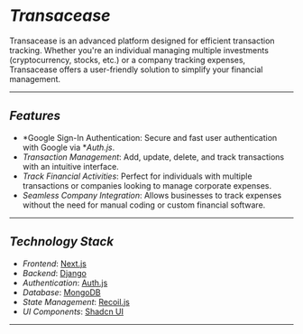 # *Transacease*

Transacease is an advanced platform designed for efficient transaction tracking. Whether you're an individual managing multiple investments (cryptocurrency, stocks, etc.) or a company tracking expenses, Transacease offers a user-friendly solution to simplify your financial management.

---

## *Features*

- *Google Sign-In Authentication: Secure and fast user authentication with Google via **Auth.js*.
- *Transaction Management*: Add, update, delete, and track transactions with an intuitive interface.
- *Track Financial Activities*: Perfect for individuals with multiple transactions or companies looking to manage corporate expenses.
- *Seamless Company Integration*: Allows businesses to track expenses without the need for manual coding or custom financial software.

---

## *Technology Stack*

- *Frontend*: [Next.js](https://nextjs.org/)
- *Backend*: [Django](https://www.djangoproject.com/)
- *Authentication*: [Auth.js](https://authjs.dev/)
- *Database*: [MongoDB](https://www.mongodb.com/)
- *State Management*: [Recoil.js](https://recoiljs.org/)
- *UI Components*: [Shadcn UI](https://ui.shadcn.dev/)

---
